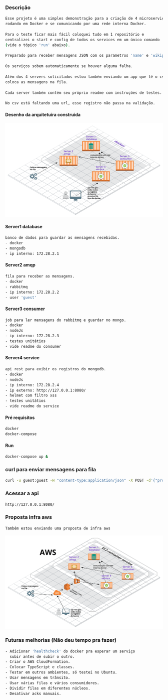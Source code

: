 ### Descrição
```sh
Esse projeto é uma simples demonstração para a criação de 4 microserviços
rodando em Docker e se comunicando por uma rede interna Docker.

Para o teste ficar mais fácil coloquei tudo em 1 repositório e
centralizei o start e config de todos os services em um único comando
(vide o tópico 'run' abaixo).

Preparado para receber mensagens JSON com os parametros 'name' e 'wikipedia_url'.

Os serviços sobem automaticamente se houver alguma falha.

Além dos 4 servers solicitados estou também enviando um app que lê o csv e
coloca as mensagens na fila.

Cada server também contém seu próprio readme com instruções de testes.

No csv está faltando uma url, esse registro não passa na validação.
```
#### Desenho da arquitetuira construida
![arquitetura](arquitetura-atual.png)
#### Server1 database
```sh
banco de dados para guardar as mensagens recebidas.
- docker
- mongodb
- ip interno: 172.28.2.1
```
#### Server2 amqp
```sh
fila para receber as mensagens.
- docker
- rabbitmq
- ip interno: 172.28.2.2
- user 'guest'
```
#### Server3 consumer
```sh
job para ler mensagens do rabbitmq e guardar no mongo.
- docker
- nodeJs
- ip interno: 172.28.2.3
- testes unitátios
- vide readme do consumer
```
#### Server4 service
```sh
api rest para exibir os registros do mongodb.
- docker
- nodeJs
- ip interno: 172.28.2.4
- ip externo: http://127.0.0.1:8080/
- helmet com filtro xss
- testes unitátios
- vide readme do service
```
#### Pré requisitos
```sh
docker
docker-compose
```
#### Run
```sh
docker-compose up &
```
### curl para enviar mensagens para fila
```sh
curl -u guest:guest -H "content-type:application/json" -X POST -d'{"properties":{"delivery_mode":2},"routing_key":"languages","payload":"{\"name\": \"ABAP\", \"wikipedia_url\": \"https://en.wikipedia.org/wiki/ABAP/\"}","payload_encoding":"string"}' http://localhost:15672/api/exchanges/%2f/amq.default/publish
```
### Acessar a api
```sh
http://127.0.0.1:8080/
```
### Proposta infra aws
```sh
Também estou enviando uma proposta de infra aws
```
![arquitetura](arquitetura-aws.png)
### Futuras melhorias (Não deu tempo pra fazer)
```sh
- Adicionar 'healthcheck' do docker pra esperar um serviço
  subir antes de subir o outro.
- Criar o AWS CloudFormation.
- Colocar TypeScript e classes.
- Testar em outros ambientes, só testei no Ubuntu.
- Usar mensagens em trânsito.
- Usar várias filas e vários consumidores.
- Dividir filas em diferentes núcleos.
- Desativar acks manuais.
```
